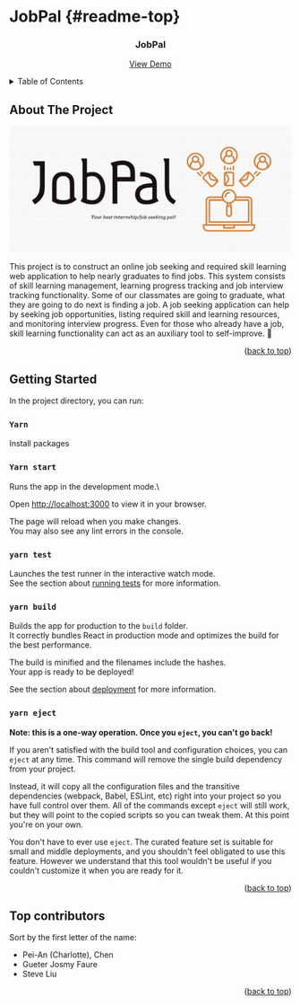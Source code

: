 # JobPal {#readme-top}
<!-- PROJECT LOGO -->
<div align="center">
  <h3 align="center">JobPal</h3>
  <p align="center">
    <a href="https://youtu.be/9akIjycSzNw">View Demo</a>
  </p>
</div>



<!-- TABLE OF CONTENTS -->
<details>
  <summary>Table of Contents</summary>
  <ol>
    <li>
      <a href="#about-the-project">About The Project</a>
    </li>
    <li>
      <a href="#getting-started">Getting Started</a>
    </li>
    <li><a href="#top-contributors">Top contributors</a></li>
    <li><a href="#acknowledgments">Acknowledgments</a></li>
  </ol>
</details>



<!-- ABOUT THE PROJECT -->
## About The Project

![JobPal-logo](src/assets/images/JobPal-logo.png)

This project is to construct an online job seeking and required skill learning web application to help nearly graduates to find jobs. This system consists of skill learning management, learning progress tracking and job interview tracking functionality.
Some of our classmates are going to graduate, what they are going to do next is finding a job. A job seeking application can help by seeking job opportunities, listing required skill and learning resources, and monitoring interview progress.  Even for those who already have a job, skill learning functionality can act as an auxiliary tool to self-improve. :muscle:

<p align="right">(<a href="#readme-top">back to top</a>)</p>


<!-- GETTING STARTED -->
## Getting Started

In the project directory, you can run:

### `Yarn`

Install packages

### `Yarn start`

Runs the app in the development mode.\

Open [http://localhost:3000](http://localhost:3000) to view it in your browser.

The page will reload when you make changes.\
You may also see any lint errors in the console.

### `yarn test`

Launches the test runner in the interactive watch mode.\
See the section about [running tests](https://facebook.github.io/create-react-app/docs/running-tests) for more information.

### `yarn build`

Builds the app for production to the `build` folder.\
It correctly bundles React in production mode and optimizes the build for the best performance.

The build is minified and the filenames include the hashes.\
Your app is ready to be deployed!

See the section about [deployment](https://facebook.github.io/create-react-app/docs/deployment) for more information.

### `yarn eject`

**Note: this is a one-way operation. Once you `eject`, you can't go back!**

If you aren't satisfied with the build tool and configuration choices, you can `eject` at any time. This command will remove the single build dependency from your project.

Instead, it will copy all the configuration files and the transitive dependencies (webpack, Babel, ESLint, etc) right into your project so you have full control over them. All of the commands except `eject` will still work, but they will point to the copied scripts so you can tweak them. At this point you're on your own.

You don't have to ever use `eject`. The curated feature set is suitable for small and middle deployments, and you shouldn't feel obligated to use this feature. However we understand that this tool wouldn't be useful if you couldn't customize it when you are ready for it.


<p align="right">(<a href="#readme-top">back to top</a>)</p>

<!-- TOP CONTRIBUTORS -->
## Top contributors

Sort by the first letter of the name:

* Pei-An (Charlotte), Chen
* Gueter Josmy Faure
* Steve Liu


<p align="right">(<a href="#readme-top">back to top</a>)</p>

<!-- MARKDOWN LINKS & IMAGES -->
[React.js]: src/assets/images/React.png
[React-url]: https://reactjs.org/
[Node.js]: src/assets/images/Node-js.png
[Nodejs-url]: https://nodejs.org/en
[Vite]: src/assets/images/Vite.png
[Vite-url]: https://vite.dev/
[Vitest]: src/assets/images/Vitest.png
[Vitest-url]: https://vitest.dev/
[GitHubActions]: src/assets/images/GitHubActions.png
[GitHubActions-url]: https://github.com/features/actions
[Heroku]: src/assets/images/Heroku.png
[Heroku-url]: https://www.heroku.com/

